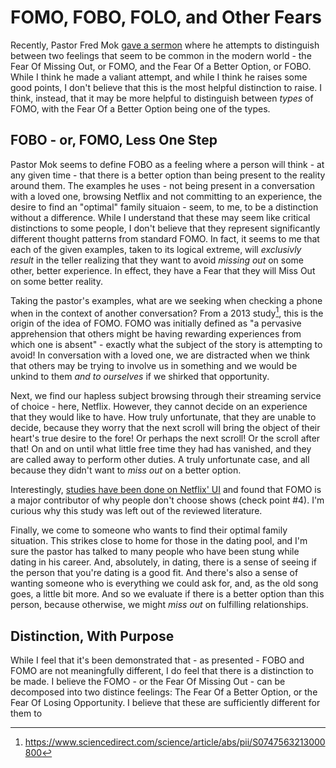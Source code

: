 # FOMO, FOBO, FOLO, and Other Fears

Recently, Pastor Fred Mok [gave a sermon](https://www.gardencity.life/sermons?sapurl=Lys2OGQ2L3Nlcm1vbnMvbWkvK2RwdmRwajU/YnJhbmRpbmc9dHJ1ZSZlbWJlZD10cnVlJnJlY2VudFJvdXRlPWFwcC53ZWItYXBwLmxpYnJhcnkubGlzdCZyZWNlbnRSb3V0ZVNsdWc9JTJCZzRxbmRkag==) where he attempts to distinguish between two feelings that seem to be common in the modern world - the Fear Of Missing Out, or FOMO, and the Fear Of a Better Option, or FOBO. While I think he made a valiant attempt, and while I think he raises some good points, I don't believe that this is the most helpful distinction to raise. I think, instead, that it may be more helpful to distinguish between _types_ of FOMO, with the Fear Of a Better Option being one of the types.

## FOBO - or, FOMO, Less One Step

Pastor Mok seems to define FOBO as a feeling where a person will think - at any given time - that there is a better option than being present to the reality around them. The examples he uses - not being present in a conversation with a loved one, browsing Netflix and not committing to an experience, the desire to find an "optimal" family situaion - seem, to me, to be a distinction without a difference. While I understand that these may seem like critical distinctions to some people, I don't believe that they represent significantly different thought patterns from standard FOMO. In fact, it seems to me that each of the given examples, taken to its logical extreme, will _exclusivly result_ in the teller realizing that they want to avoid _missing out_ on some other, better experience. In effect, they have a Fear that they will Miss Out on some better reality.

Taking the pastor's examples, what are we seeking when checking a phone when in the context of another conversation? From a 2013 study[^1], this is the origin of the idea of FOMO. FOMO was initially defined as "a pervasive apprehension that others might be having rewarding experiences from which one is absent" - exactly what the subject of the story is attempting to avoid! In conversation with a loved one, we are distracted when we think that others may be trying to involve us in something and we would be unkind to them _and to ourselves_ if we shirked that opportunity.

Next, we find our hapless subject browsing through their streaming service of choice - here, Netflix. However, they cannot decide on an experience that they would like to have. How truly unfortunate, that they are unable to decide, because they worry that the next scroll will bring the object of their heart's true desire to the fore! Or perhaps the next scroll! Or the scroll after that! On and on until what little free time they had has vanished, and they are called away to perform other duties. A truly unfortunate case, and all because they didn't want to _miss out_ on a better option.

Interestingly, [studies have been done on Netflix' UI](https://medium.com/@nihalll/case-study-solving-netflixs-binge-scrolling-problem-5bb795d062f) and found that FOMO is a major contributor of why people don't choose shows (check point #4). I'm curious why this study was left out of the reviewed literature.

Finally, we come to someone who wants to find their optimal family situation. This strikes close to home for those in the dating pool, and I'm sure the pastor has talked to many people who have been stung while dating in his career. And, absolutely, in dating, there is a sense of seeing if the person that you're dating is a good fit. And there's also a sense of wanting someone who is everything we could ask for, and, as the old song goes, a little bit more. And so we evaluate if there is a better option than this person, because otherwise, we might _miss out_ on fulfilling relationships.

## Distinction, With Purpose

While I feel that it's been demonstrated that - as presented - FOBO and FOMO are not meaningfully different, I do feel that there is a distinction to be made. I believe the FOMO - or the Fear Of Missing Out - can be decomposed into two distince feelings: The Fear Of a Better Option, or the Fear Of Losing Opportunity. I believe that these are sufficiently different for them to 



[^1]: https://www.sciencedirect.com/science/article/abs/pii/S0747563213000800